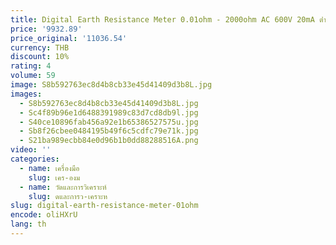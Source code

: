 ```yaml
---
title: Digital Earth Resistance Meter 0.01ohm - 2000ohm AC 600V 20mA ต่ําการวัดความต้านทาน RS232 อินเทอร์เฟซ USB PLS-4105C
price: '9932.89'
price_original: '11036.54'
currency: THB
discount: 10%
rating: 4
volume: 59
image: S8b592763ec8d4b8cb33e45d41409d3b8L.jpg
images:
  - S8b592763ec8d4b8cb33e45d41409d3b8L.jpg
  - Sc4f89b96e1d6488391989c83d7cd8db9l.jpg
  - S40ce10896fab456a92e1b65386527575u.jpg
  - Sb8f26cbee0484195b49f6c5cdfc79e71k.jpg
  - S21ba989ecbb84e0d96b1b0dd88288516A.png
video: ''
categories:
  - name: เครื่องมือ
    slug: เคร-องม
  - name: วัดและการวิเคราะห์
    slug: ดและการว-เคราะห
slug: digital-earth-resistance-meter-01ohm
encode: oliHXrU
lang: th
---
```

  